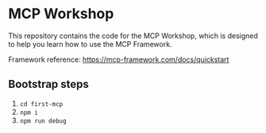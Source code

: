 # MCP Workshop
This repository contains the code for the MCP Workshop, which is designed to help you learn how to use the MCP Framework.

Framework reference: https://mcp-framework.com/docs/quickstart

## Bootstrap steps

1.  `cd first-mcp`
2. `npm i`
3. `npm run debug`
